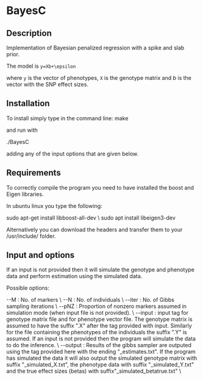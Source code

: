 # BayesC

## Description
Implementation of Bayesian penalized regression with a spike and slab prior.

The model is 
``y=Xb+\epsilon``

where ``y`` is the vector of phenotypes, ``X`` is the genotype matrix and $b$ is the vector with the SNP effect sizes.

 
## Installation
To install simply type in the command line:
make

and run with 

./BayesC

adding any of the input options that are given below.


## Requirements
To correctly compile the program you need to have installed the boost and Eigen libraries.

In ubuntu linux you type the following:

sudo apt-get install libboost-all-dev \\
sudo apt install libeigen3-dev

Alternatively you can download the headers and transfer them to your /usr/include/ folder.

## Input and options 

If an input is not provided then it will simulate the genotype and phenotype data and perform estimation using the simulated data.

Possible options:

--M : No. of markers \\
--N : No. of individuals \\
--iter : No. of Gibbs sampling iterations \\
--pNZ : Proportion of nonzero markers assumed in simulation mode (when input file is not provided). \\
--input : input tag for genotype matrix file and for phenotype vector file. The genotype matrix is assumed to have the suffix ".X" after the tag provided with input. Similarly for the file containing the phenotypes of the individuals the suffix ".Y" is assumed. If an input is not provided then the program will simulate the data to do the inference. \\
--output : Results of the gibbs sampler are outputed using the tag provided here with the ending "_estimates.txt". If the program has simulated the data it will also output the simulated genotype matrix with suffix "_simulated_X.txt", the phenotype data with suffix "_simulated_Y.txt" and the true effect sizes (betas) with suffix"_simulated_betatrue.txt" \\
